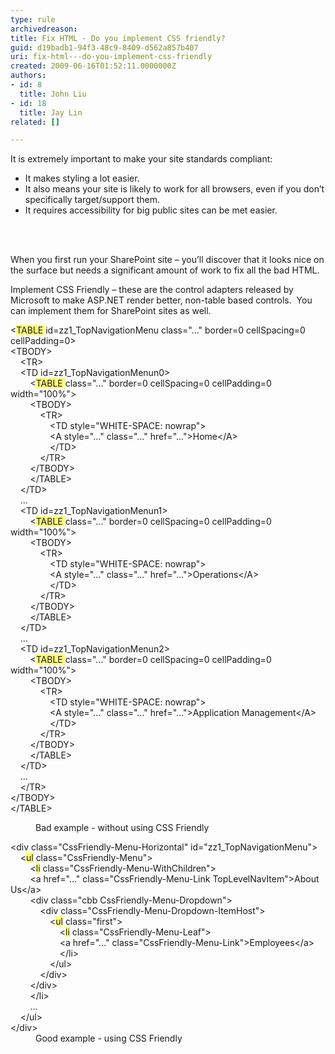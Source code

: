 ```yaml
---
type: rule
archivedreason: 
title: Fix HTML - Do you implement CSS friendly?
guid: d19badb1-94f3-48c9-8409-d562a857b407
uri: fix-html---do-you-implement-css-friendly
created: 2009-06-16T01:52:11.0000000Z
authors:
- id: 8
  title: John Liu
- id: 18
  title: Jay Lin
related: []

---
```




  <p>It is extremely important to make your site standards compliant&#58;</p>
<ul>
    <li>It makes styling a lot easier. </li>
    <li>It also means your site is likely to work for all browsers, even if you don’t specifically target/support them. </li>
    <li>It requires accessibility for big public sites can be met easier.</li>
</ul>

<br><excerpt class='endintro'></excerpt><br>

  <p>When you first run your SharePoint site – you’ll discover that it looks nice on the surface but needs a significant amount of work to fix all the bad HTML. </p>
<p>Implement CSS Friendly – these are the control adapters released by Microsoft to make ASP.NET render better, non-table based controls.&#160; You can implement them for SharePoint sites as well. </p>
<dl class="badCode">
    <dl>
        <dl>
            <dt>&lt;<font style="background-color&#58;#ffff80;">TABLE </font>id=zz1_TopNavigationMenu class=&quot;...&quot; border=0 cellSpacing=0 cellPadding=0&gt;<br>
            &lt;TBODY&gt;<br>
            &#160;&#160;&#160; &lt;TR&gt;<br>
            &#160;&#160;&#160;&#160;&lt;TD id=zz1_TopNavigationMenun0&gt;<br>
            &#160;&#160;&#160;&#160; &#160;&#160;&#160;&lt;<font style="background-color&#58;#ffff80;">TABLE </font>class=&quot;...&quot; border=0 cellSpacing=0 cellPadding=0 width=&quot;100%&quot;&gt;<br>
            &#160;&#160;&#160;&#160;&#160; &#160;&#160;&lt;TBODY&gt;<br>
            &#160;&#160;&#160;&#160;&#160;&#160; &#160;&#160;&#160;&#160; &lt;TR&gt;<br>
            &#160;&#160;&#160;&#160;&#160;&#160;&#160; &#160;&#160;&#160;&#160;&#160;&#160;&#160; &lt;TD style=&quot;WHITE-SPACE&#58; nowrap&quot;&gt;<br>
            &#160;&#160;&#160;&#160;&#160;&#160;&#160;&#160; &#160;&#160;&#160;&#160;&#160;&#160; &lt;A style=&quot;...&quot; class=&quot;...&quot; href=&quot;...&quot;&gt;Home&lt;/A&gt;<br>
            &#160;&#160;&#160;&#160;&#160;&#160;&#160;&#160;&#160; &#160;&#160;&#160;&#160;&#160; &lt;/TD&gt;<br>
            &#160;&#160;&#160;&#160;&#160;&#160;&#160;&#160;&#160; &#160; &lt;/TR&gt;<br>
            &#160;&#160;&#160;&#160;&#160;&#160;&#160; &lt;/TBODY&gt;<br>
            &#160;&#160;&#160;&#160;&#160;&#160;&#160; &lt;/TABLE&gt;<br>
            &#160;&#160;&#160; &lt;/TD&gt;<br>
            &#160;&#160;&#160;&#160;...&#160;&#160;&#160;<br>
            &#160;&#160;&#160; &lt;TD id=zz1_TopNavigationMenun1&gt;<br>
            &#160;&#160;&#160;&#160; &#160;&#160; &lt;<font style="background-color&#58;#ffff80;">TABLE </font>class=&quot;...&quot; border=0 cellSpacing=0 cellPadding=0 width=&quot;100%&quot;&gt;<br>
            &#160;&#160;&#160;&#160; &#160;&#160; &lt;TBODY&gt;<br>
            &#160;&#160;&#160;&#160;&#160; &#160;&#160;&#160;&#160;&#160; &lt;TR&gt;<br>
            &#160;&#160;&#160;&#160;&#160;&#160; &#160;&#160;&#160;&#160;&#160;&#160;&#160;&#160; &lt;TD style=&quot;WHITE-SPACE&#58; nowrap&quot;&gt;<br>
            &#160;&#160;&#160;&#160;&#160;&#160;&#160; &#160;&#160;&#160;&#160;&#160;&#160;&#160; &lt;A style=&quot;...&quot; class=&quot;...&quot; href=&quot;...&quot;&gt;Operations&lt;/A&gt;<br>
            &#160;&#160;&#160;&#160;&#160;&#160;&#160;&#160; &#160;&#160;&#160;&#160;&#160;&#160; &lt;/TD&gt;<br>
            &#160;&#160;&#160;&#160;&#160;&#160;&#160;&#160;&#160;&#160;&#160; &lt;/TR&gt;<br>
            &#160;&#160;&#160;&#160;&#160;&#160;&#160; &lt;/TBODY&gt;<br>
            &#160;&#160;&#160;&#160;&#160;&#160;&#160; &lt;/TABLE&gt;<br>
            &#160;&#160;&#160; &lt;/TD&gt;<br>
            &#160;&#160;&#160; ...<br>
            &#160;&#160;&#160; &lt;TD id=zz1_TopNavigationMenun2&gt;<br>
            &#160;&#160;&#160;&#160;&#160;&#160;&#160; &lt;<font style="background-color&#58;#ffff80;">TABLE </font>class=&quot;...&quot; border=0 cellSpacing=0 cellPadding=0 width=&quot;100%&quot;&gt;<br>
            &#160;&#160;&#160;&#160;&#160;&#160;&#160; &lt;TBODY&gt;<br>
            &#160;&#160;&#160;&#160;&#160;&#160;&#160;&#160;&#160;&#160;&#160; &lt;TR&gt;<br>
            &#160;&#160;&#160;&#160;&#160;&#160;&#160;&#160;&#160;&#160;&#160;&#160;&#160;&#160;&#160; &lt;TD style=&quot;WHITE-SPACE&#58; nowrap&quot;&gt;<br>
            &#160;&#160;&#160;&#160;&#160;&#160;&#160;&#160;&#160;&#160;&#160;&#160;&#160;&#160;&#160; &lt;A style=&quot;...&quot; class=&quot;...&quot; href=&quot;...&quot;&gt;Application Management&lt;/A&gt;<br>
            &#160;&#160;&#160;&#160;&#160;&#160;&#160;&#160;&#160;&#160;&#160;&#160;&#160;&#160;&#160; &lt;/TD&gt;<br>
            &#160;&#160;&#160;&#160;&#160;&#160;&#160;&#160;&#160;&#160;&#160; &lt;/TR&gt;<br>
            &#160;&#160;&#160;&#160;&#160;&#160;&#160;&#160;&lt;/TBODY&gt;<br>
            &#160;&#160;&#160;&#160;&#160;&#160;&#160; &lt;/TABLE&gt;<br>
            &#160;&#160;&#160; &lt;/TD&gt;<br>
            &#160;&#160;&#160; ...<br>
            &#160;&#160;&#160; &lt;/TR&gt;<br>
            &lt;/TBODY&gt;<br>
            &lt;/TABLE&gt;</dt>
        </dl>
    </dl>
    <dd>Bad example - without using CSS Friendly </dd>
</dl>
<dl class="goodCode">
    <dt>&lt;div class=&quot;CssFriendly-Menu-Horizontal&quot; id=&quot;zz1_TopNavigationMenu&quot;&gt;<br>
    &#160;&#160;&#160; &lt;<font style="background-color&#58;#ffff80;">ul</font> class=&quot;CssFriendly-Menu&quot;&gt;<br>
    &#160;&#160;&#160;&#160;&#160;&#160;&#160; &lt;<font style="background-color&#58;#ffff80;">li</font> class=&quot;CssFriendly-Menu-WithChildren&quot;&gt;<br>
    &#160;&#160;&#160;&#160;&#160;&#160;&#160; &lt;a href=&quot;...&quot; class=&quot;CssFriendly-Menu-Link TopLevelNavItem&quot;&gt;About Us&lt;/a&gt;<br>
    &#160;&#160;&#160;&#160;&#160;&#160;&#160; &lt;div class=&quot;cbb CssFriendly-Menu-Dropdown&quot;&gt;<br>
    &#160;&#160;&#160;&#160;&#160;&#160;&#160;&#160;&#160;&#160;&#160; &lt;div class=&quot;CssFriendly-Menu-Dropdown-ItemHost&quot;&gt;<br>
    &#160;&#160;&#160;&#160;&#160;&#160;&#160;&#160;&#160;&#160;&#160;&#160;&#160;&#160;&#160; &lt;<font style="background-color&#58;#ffff80;">ul</font> class=&quot;first&quot;&gt;<br>
    &#160;&#160;&#160;&#160;&#160;&#160;&#160;&#160;&#160;&#160;&#160;&#160;&#160;&#160;&#160;&#160;&#160;&#160;&#160; &lt;<font style="background-color&#58;#ffff80;">li</font> class=&quot;CssFriendly-Menu-Leaf&quot;&gt;<br>
    &#160;&#160;&#160;&#160;&#160;&#160;&#160;&#160;&#160;&#160;&#160;&#160;&#160;&#160;&#160;&#160;&#160;&#160;&#160; &lt;a href=&quot;...&quot; class=&quot;CssFriendly-Menu-Link&quot;&gt;Employees&lt;/a&gt;<br>
    &#160;&#160;&#160;&#160;&#160;&#160;&#160;&#160;&#160;&#160;&#160;&#160;&#160;&#160;&#160;&#160;&#160;&#160;&#160; &lt;/li&gt;<br>
    &#160;&#160;&#160;&#160;&#160;&#160;&#160;&#160;&#160;&#160;&#160;&#160;&#160;&#160;&#160; &lt;/ul&gt;<br>
    &#160;&#160;&#160;&#160;&#160;&#160;&#160;&#160;&#160;&#160;&#160; &lt;/div&gt;<br>
    &#160;&#160;&#160;&#160;&#160;&#160;&#160; &lt;/div&gt;<br>
    &#160;&#160;&#160;&#160;&#160;&#160;&#160; &lt;/li&gt;<br>
    &#160;&#160;&#160;&#160;&#160;&#160;&#160; ...<br>
    &#160;&#160;&#160; &lt;/ul&gt;<br>
    &lt;/div&gt; </dt>
    <dd>Good example - using CSS Friendly</dd>
</dl>
<p>&#160;</p>



